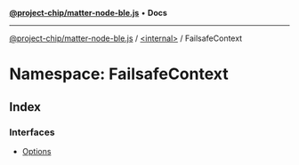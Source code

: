 [**@project-chip/matter-node-ble.js**](../../../README.md) • **Docs**

***

[@project-chip/matter-node-ble.js](../../../globals.md) / [\<internal\>](../../README.md) / FailsafeContext

# Namespace: FailsafeContext

## Index

### Interfaces

- [Options](interfaces/Options.md)

